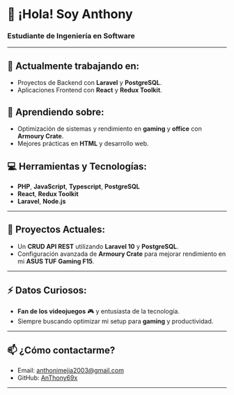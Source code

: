 # 👋 ¡Hola! Soy **Anthony** 
### Estudiante de Ingeniería en Software

---

## 🔭 Actualmente trabajando en:
- Proyectos de Backend con **Laravel** y **PostgreSQL**.
- Aplicaciones Frontend con **React** y **Redux Toolkit**.

## 🌱 Aprendiendo sobre:
- Optimización de sistemas y rendimiento en **gaming** y **office** con **Armoury Crate**.
- Mejores prácticas en **HTML** y desarrollo web.

## 💻 Herramientas y Tecnologías:
- **PHP**, **JavaScript**, **Typescript**, **PostgreSQL**
- **React**, **Redux Toolkit**
- **Laravel**, **Node.js**

---

## 🚀 Proyectos Actuales:
- Un **CRUD API REST** utilizando **Laravel 10** y **PostgreSQL**.
- Configuración avanzada de **Armoury Crate** para mejorar rendimiento en mi **ASUS TUF Gaming F15**.

---

## ⚡ Datos Curiosos:
- **Fan de los videojuegos** 🎮 y entusiasta de la tecnología.
- Siempre buscando optimizar mi setup para **gaming** y productividad.

---

## 📫 ¿Cómo contactarme?
- Email: [anthonimejia2003@gmail.com](mailto:anthonimejia2003@gmail.com)
- GitHub: [AnThony69x](https://github.com/AnThony69x)

---

